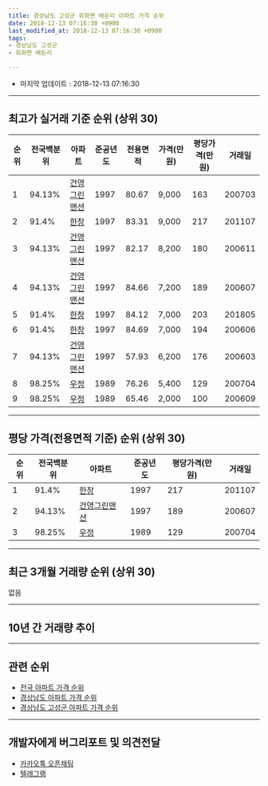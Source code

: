 ```yaml
---
title: 경상남도 고성군 회화면 배둔리 아파트 가격 순위
date: 2018-12-13 07:16:30 +0900
last_modified_at: 2018-12-13 07:16:30 +0900
tags:
- 경상남도 고성군
- 회화면 배둔리

---
```


* 마지막 업데이트 : 2018-12-13 07:16:30

---

## 최고가 실거래 기준 순위 (상위 30)


|순위|전국백분위|아파트|준공년도|전용면적|가격(만원)|평당가격(만원)|거래일|
|---|---|---|---|---|---|---|---|
|1|94.13%|[건영그린맨션](https://search.naver.com/search.naver?query=%EA%B2%BD%EC%83%81%EB%82%A8%EB%8F%84+%EA%B3%A0%EC%84%B1%EA%B5%B0+%ED%9A%8C%ED%99%94%EB%A9%B4+%EB%B0%B0%EB%91%94%EB%A6%AC+%EA%B1%B4%EC%98%81%EA%B7%B8%EB%A6%B0%EB%A7%A8%EC%85%98)|1997|80.67|9,000|163|200703|
|2|91.4%|[한창](https://search.naver.com/search.naver?query=%EA%B2%BD%EC%83%81%EB%82%A8%EB%8F%84+%EA%B3%A0%EC%84%B1%EA%B5%B0+%ED%9A%8C%ED%99%94%EB%A9%B4+%EB%B0%B0%EB%91%94%EB%A6%AC+%ED%95%9C%EC%B0%BD)|1997|83.31|9,000|217|201107|
|3|94.13%|[건영그린맨션](https://search.naver.com/search.naver?query=%EA%B2%BD%EC%83%81%EB%82%A8%EB%8F%84+%EA%B3%A0%EC%84%B1%EA%B5%B0+%ED%9A%8C%ED%99%94%EB%A9%B4+%EB%B0%B0%EB%91%94%EB%A6%AC+%EA%B1%B4%EC%98%81%EA%B7%B8%EB%A6%B0%EB%A7%A8%EC%85%98)|1997|82.17|8,200|180|200611|
|4|94.13%|[건영그린맨션](https://search.naver.com/search.naver?query=%EA%B2%BD%EC%83%81%EB%82%A8%EB%8F%84+%EA%B3%A0%EC%84%B1%EA%B5%B0+%ED%9A%8C%ED%99%94%EB%A9%B4+%EB%B0%B0%EB%91%94%EB%A6%AC+%EA%B1%B4%EC%98%81%EA%B7%B8%EB%A6%B0%EB%A7%A8%EC%85%98)|1997|84.66|7,200|189|200607|
|5|91.4%|[한창](https://search.naver.com/search.naver?query=%EA%B2%BD%EC%83%81%EB%82%A8%EB%8F%84+%EA%B3%A0%EC%84%B1%EA%B5%B0+%ED%9A%8C%ED%99%94%EB%A9%B4+%EB%B0%B0%EB%91%94%EB%A6%AC+%ED%95%9C%EC%B0%BD)|1997|84.12|7,000|203|201805|
|6|91.4%|[한창](https://search.naver.com/search.naver?query=%EA%B2%BD%EC%83%81%EB%82%A8%EB%8F%84+%EA%B3%A0%EC%84%B1%EA%B5%B0+%ED%9A%8C%ED%99%94%EB%A9%B4+%EB%B0%B0%EB%91%94%EB%A6%AC+%ED%95%9C%EC%B0%BD)|1997|84.69|7,000|194|200606|
|7|94.13%|[건영그린맨션](https://search.naver.com/search.naver?query=%EA%B2%BD%EC%83%81%EB%82%A8%EB%8F%84+%EA%B3%A0%EC%84%B1%EA%B5%B0+%ED%9A%8C%ED%99%94%EB%A9%B4+%EB%B0%B0%EB%91%94%EB%A6%AC+%EA%B1%B4%EC%98%81%EA%B7%B8%EB%A6%B0%EB%A7%A8%EC%85%98)|1997|57.93|6,200|176|200603|
|8|98.25%|[우정](https://search.naver.com/search.naver?query=%EA%B2%BD%EC%83%81%EB%82%A8%EB%8F%84+%EA%B3%A0%EC%84%B1%EA%B5%B0+%ED%9A%8C%ED%99%94%EB%A9%B4+%EB%B0%B0%EB%91%94%EB%A6%AC+%EC%9A%B0%EC%A0%95)|1989|76.26|5,400|129|200704|
|9|98.25%|[우정](https://search.naver.com/search.naver?query=%EA%B2%BD%EC%83%81%EB%82%A8%EB%8F%84+%EA%B3%A0%EC%84%B1%EA%B5%B0+%ED%9A%8C%ED%99%94%EB%A9%B4+%EB%B0%B0%EB%91%94%EB%A6%AC+%EC%9A%B0%EC%A0%95)|1989|65.46|2,000|100|200609|


---

## 평당 가격(전용면적 기준) 순위 (상위 30)


|순위|전국백분위|아파트|준공년도|평당가격(만원)|거래일|
|---|---|---|---|---|---|
|1|91.4%|[한창](https://search.naver.com/search.naver?query=%EA%B2%BD%EC%83%81%EB%82%A8%EB%8F%84+%EA%B3%A0%EC%84%B1%EA%B5%B0+%ED%9A%8C%ED%99%94%EB%A9%B4+%EB%B0%B0%EB%91%94%EB%A6%AC+%ED%95%9C%EC%B0%BD)|1997|217|201107|
|2|94.13%|[건영그린맨션](https://search.naver.com/search.naver?query=%EA%B2%BD%EC%83%81%EB%82%A8%EB%8F%84+%EA%B3%A0%EC%84%B1%EA%B5%B0+%ED%9A%8C%ED%99%94%EB%A9%B4+%EB%B0%B0%EB%91%94%EB%A6%AC+%EA%B1%B4%EC%98%81%EA%B7%B8%EB%A6%B0%EB%A7%A8%EC%85%98)|1997|189|200607|
|3|98.25%|[우정](https://search.naver.com/search.naver?query=%EA%B2%BD%EC%83%81%EB%82%A8%EB%8F%84+%EA%B3%A0%EC%84%B1%EA%B5%B0+%ED%9A%8C%ED%99%94%EB%A9%B4+%EB%B0%B0%EB%91%94%EB%A6%AC+%EC%9A%B0%EC%A0%95)|1989|129|200704|


---

## 최근 3개월 거래량 순위 (상위 30)

없음

---

## 10년 간 거래량 추이


<div style="width:100%;">
    <canvas id="deal_progress" height="250"></canvas>
</div>

<script>
new Chart(document.getElementById("deal_progress"), {
    type: 'line',
    data: {
        labels: ['200812','200901','200902','200903','200904','200905','200906','200907','200908','200909','200910','200911','200912','201001','201002','201003','201004','201005','201006','201007','201008','201009','201010','201011','201012','201101','201102','201103','201104','201105','201106','201107','201108','201109','201110','201111','201112','201201','201202','201203','201204','201205','201206','201207','201208','201209','201210','201211','201212','201301','201302','201303','201304','201305','201306','201307','201308','201309','201310','201311','201312','201401','201402','201403','201404','201405','201406','201407','201408','201409','201410','201411','201412','201501','201502','201503','201504','201505','201506','201507','201508','201509','201510','201511','201512','201601','201602','201603','201604','201605','201606','201607','201608','201609','201610','201611','201612','201701','201702','201703','201704','201705','201706','201707','201708','201709','201710','201711','201712','201801','201802','201803','201804','201805','201806','201807','201808','201809','201810','201811','201812'],
        datasets: [{
            label: '실거래 수',
            pointRadius: 1,
            data: [0, 0, 1, 0, 0, 0, 1, 0, 0, 1, 0, 0, 0, 1, 0, 0, 0, 1, 1, 1, 0, 1, 0, 1, 1, 0, 0, 2, 2, 0, 0, 3, 2, 0, 0, 0, 0, 3, 0, 1, 1, 2, 1, 0, 0, 0, 0, 1, 0, 0, 0, 0, 1, 1, 0, 3, 0, 0, 1, 0, 1, 0, 0, 1, 1, 1, 1, 1, 2, 1, 0, 0, 0, 1, 1, 2, 0, 0, 1, 1, 0, 0, 0, 0, 0, 0, 0, 2, 0, 1, 0, 0, 1, 0, 0, 0, 0, 0, 0, 1, 0, 0, 0, 0, 2, 0, 0, 0, 1, 1, 0, 0, 1, 1, 1, 1, 1, 0, 0, 0, 0],
            borderColor: "rgba(255, 201, 14, 1)",
            backgroundColor: "rgba(255, 201, 14, 0.5)",
            fill: true,
        }]
    },
    options: {
        responsive: true,
        title: {
            display: true,
            text: '10년간 거래량 추이'
        },
        tooltips: {
            mode: 'index',
            intersect: false,
        },
        hover: {
            mode: 'nearest',
            intersect: true
        },
        scales: {
            xAxes: [{
                display: true,
                scaleLabel: {
                    display: true,
                    labelString: '년/월'
                }
            }],
            yAxes: [{
                display: true,
                ticks: {
                    suggestedMin: 0,
                },
                scaleLabel: {
                    display: true,
                    labelString: '실거래 수'
                }
            }]
        }
    }
});

</script>


---

## 관련 순위

- [전국 아파트 가격 순위](https://inasie.github.io/apt-ranking/전국)
- [경상남도 아파트 가격 순위](https://inasie.github.io/apt-ranking/경상남도)
- [경상남도 고성군 아파트 가격 순위](https://inasie.github.io/apt-ranking/경상남도-고성군)


---

## 개발자에게 버그리포트 및 의견전달

- [카카오톡 오픈채팅](https://open.kakao.com/o/gLJUAP4)
- [텔레그램](https://t.me/inasie)

